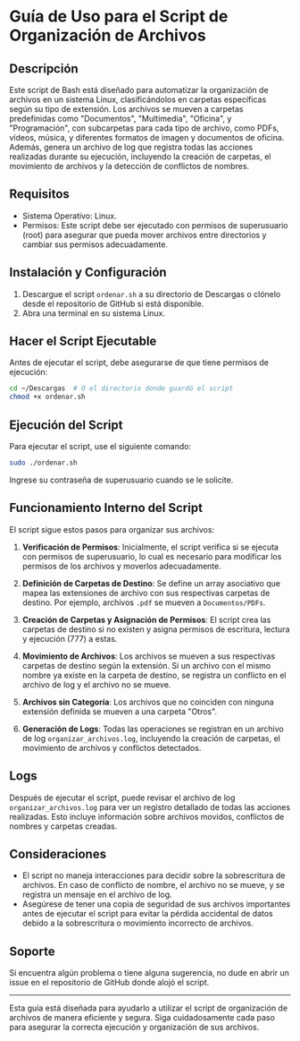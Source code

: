 # Guía de Uso para el Script de Organización de Archivos

## Descripción

Este script de Bash está diseñado para automatizar la organización de archivos en un sistema Linux, clasificándolos en carpetas específicas según su tipo de extensión. Los archivos se mueven a carpetas predefinidas como "Documentos", "Multimedia", "Oficina", y "Programación", con subcarpetas para cada tipo de archivo, como PDFs, vídeos, música, y diferentes formatos de imagen y documentos de oficina. Además, genera un archivo de log que registra todas las acciones realizadas durante su ejecución, incluyendo la creación de carpetas, el movimiento de archivos y la detección de conflictos de nombres.

## Requisitos

- Sistema Operativo: Linux.
- Permisos: Este script debe ser ejecutado con permisos de superusuario (root) para asegurar que pueda mover archivos entre directorios y cambiar sus permisos adecuadamente.

## Instalación y Configuración

1. Descargue el script `ordenar.sh` a su directorio de Descargas o clónelo desde el repositorio de GitHub si está disponible.
2. Abra una terminal en su sistema Linux.

## Hacer el Script Ejecutable

Antes de ejecutar el script, debe asegurarse de que tiene permisos de ejecución:

```bash
cd ~/Descargas  # O el directorio donde guardó el script
chmod +x ordenar.sh
```

## Ejecución del Script

Para ejecutar el script, use el siguiente comando:

```bash
sudo ./ordenar.sh
```

Ingrese su contraseña de superusuario cuando se le solicite.

## Funcionamiento Interno del Script

El script sigue estos pasos para organizar sus archivos:

1. **Verificación de Permisos**: Inicialmente, el script verifica si se ejecuta con permisos de superusuario, lo cual es necesario para modificar los permisos de los archivos y moverlos adecuadamente.

2. **Definición de Carpetas de Destino**: Se define un array asociativo que mapea las extensiones de archivo con sus respectivas carpetas de destino. Por ejemplo, archivos `.pdf` se mueven a `Documentos/PDFs`.

3. **Creación de Carpetas y Asignación de Permisos**: El script crea las carpetas de destino si no existen y asigna permisos de escritura, lectura y ejecución (777) a estas.

4. **Movimiento de Archivos**: Los archivos se mueven a sus respectivas carpetas de destino según la extensión. Si un archivo con el mismo nombre ya existe en la carpeta de destino, se registra un conflicto en el archivo de log y el archivo no se mueve.

5. **Archivos sin Categoría**: Los archivos que no coinciden con ninguna extensión definida se mueven a una carpeta "Otros".

6. **Generación de Logs**: Todas las operaciones se registran en un archivo de log `organizar_archivos.log`, incluyendo la creación de carpetas, el movimiento de archivos y conflictos detectados.

## Logs

Después de ejecutar el script, puede revisar el archivo de log `organizar_archivos.log` para ver un registro detallado de todas las acciones realizadas. Esto incluye información sobre archivos movidos, conflictos de nombres y carpetas creadas.

## Consideraciones

- El script no maneja interacciones para decidir sobre la sobrescritura de archivos. En caso de conflicto de nombre, el archivo no se mueve, y se registra un mensaje en el archivo de log.
- Asegúrese de tener una copia de seguridad de sus archivos importantes antes de ejecutar el script para evitar la pérdida accidental de datos debido a la sobrescritura o movimiento incorrecto de archivos.

## Soporte

Si encuentra algún problema o tiene alguna sugerencia, no dude en abrir un issue en el repositorio de GitHub donde alojó el script.

---

Esta guía está diseñada para ayudarlo a utilizar el script de organización de archivos de manera eficiente y segura. Siga cuidadosamente cada paso para asegurar la correcta ejecución y organización de sus archivos.
